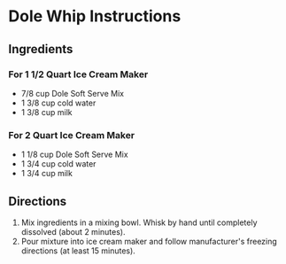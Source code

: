 # Dole Whip Instructions

## Ingredients
### For 1 1/2 Quart Ice Cream Maker
- 7/8 cup Dole Soft Serve Mix
- 1 3/8 cup cold water
- 1 3/8 cup milk

### For 2 Quart Ice Cream Maker
- 1 1/8 cup Dole Soft Serve Mix
- 1 3/4 cup cold water
- 1 3/4 cup milk

## Directions
1. Mix ingredients in a mixing bowl. Whisk by hand until completely dissolved (about 2 minutes).
1. Pour mixture into ice cream maker and follow manufacturer's freezing directions (at least 15 minutes).
